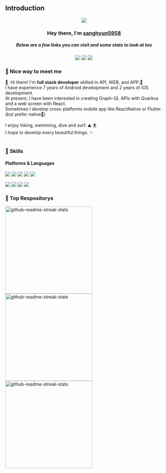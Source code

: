 ## Introduction
<p align="center">
<img src="https://readme-typing-svg.demolab.com/?font=Fira+Code&pause=1000&color=F7ED1F&random=false&width=435&lines=9+%2B+years+of+coding+experience;React+Native" /></a>
</p>

<h3 align="center">Hey there, I'm <a href="https://github.com/sanghyun5958">sanghyun5958</a></h3>
<h5 align="center">Below are a few links you can visit and some stats to look at too</h5>


<p align="center">
  <a href="https://www.linkedin.com/in/cowkite/" target="_blank"><img src="https://img.shields.io/badge/LinkedIn-0A66C2?style=flat-square&logo=Linkedin&logoColor=white"/></a>
  <a href="mailto:sanghyun5958@gmail.com" target="_blank"><img src="https://img.shields.io/badge/sanghyun5958@gmail.com-EA4335?style=flat-square&logo=Gmail&logoColor=white"/></a>
 <a href="https://medium.com/@jerry5958" target="_blank"><img src="https://img.shields.io/badge/Medium%20Tech%20Blog-000ff?style=flat-square&logo=medium&logoColor=white"/></a>
 </p>
 


### 🤞 Nice way to meet me

<p>
  👋&nbsp; Hi there! I'm <b>full stack developer</b> skilled in API, WEB, and APP.🚀<br/>
  I have experience 7 years of Android development and 2 years of iOS development.<br/>
  At present, I have been interested in creating Graph-QL APIs with Quarkus and a web screen with React.<br/>
  Sometimes I develop cross-platforms mobile app like ReactNative or Flutter. (but prefer native💖)<br/><br/>
  I enjoy hiking, swimming, dive and surf. ⛰ 🏄<br/>
  I hope to develop every beautiful things. ✨ <br/><br/>
</p>


### 💪 Skills
#### Platforms & Languages
<p>
  <img src="https://img.shields.io/badge/ReactNative-61DAFB?style=flat-square&logo=React&logoColor=black"/>
  <img src="https://img.shields.io/badge/React-61DAFB?style=flat-square&logo=React&logoColor=black"/>
  <img src="https://img.shields.io/badge/Android-3DDC84?style=flat-square&logo=Android&logoColor=white"/>
  <img src="https://img.shields.io/badge/iOS-000000?style=flat-square&logo=iOS&logoColor=white"/>
  <img src="https://img.shields.io/badge/Flutter-02569B?style=flat-square&logo=Flutter&logoColor=white"/>
</p>
<p>
  <img src="https://img.shields.io/badge/TypeScript-3178C6?style=flat-square&logo=TypeScript&logoColor=white"/>
  <img src="https://img.shields.io/badge/Kotlin-0095D5?style=flat-square&logo=Kotlin&logoColor=white"/> 
  <img src="https://img.shields.io/badge/Java-007396?style=flat-square&logo=Java&logoColor=white"/>
  <img src="https://img.shields.io/badge/Swift-FA7343?style=flat-square&logo=Swift&logoColor=white"/>
</p>




### 🤞 Top Respositorys
  <p align="left">
     <a href="https://github.com/sanghyun5958/react-native-kpop"><img width="278" src="https://denvercoder1-github-readme-stats.vercel.app/api/pin/?username=sanghyun5958&repo=react-native-kpop&theme=react&bg_color=1F222E&title_color=F8D866&hide_border=true&icon_color=F8D866&show_icons=false" alt="github-readme-streak-stats"></a>
    <a href="https://github.com/sanghyun5958/IP-Finder"><img width="278" src="https://denvercoder1-github-readme-stats.vercel.app/api/pin/?username=sanghyun5958&repo=IP-Finder&theme=react&bg_color=1F222E&title_color=F8D866&hide_border=true&icon_color=F8D866&show_icons=false" alt="github-readme-streak-stats"></a>
   <a href="https://github.com/ChatCool-Inc/chatcool"><img width="278" src="https://denvercoder1-github-readme-stats.vercel.app/api/pin/?username=ChatCool-Inc&repo=chatcool&theme=react&bg_color=1F222E&title_color=F8D866&hide_border=true&icon_color=F8D866&show_icons=false" alt="github-readme-streak-stats"></a>
  </p>
